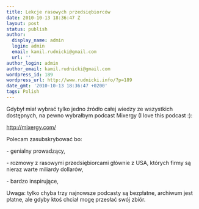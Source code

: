 ```yaml
---
title: Lekcje rasowych przedsiębiorców
date: 2010-10-13 18:36:47 Z
layout: post
status: publish
author:
  display_name: admin
  login: admin
  email: kamil.rudnicki@gmail.com
  url: ''
author_login: admin
author_email: kamil.rudnicki@gmail.com
wordpress_id: 189
wordpress_url: http://www.rudnicki.info/?p=189
date_gmt: '2010-10-13 18:36:47 +0200'
tags: Polish
---
```


<p>Gdybył miał wybrać tylko jedno źródło całej wiedzy ze wszystkich dostępnych, na pewno wybrałbym podcast Mixergy (I love this podcast :):</p>
<p><a href="http://mixergy.com/">http://mixergy.com/</a></p>
<p>Polecam zasubskrybować bo:</p>
<p>- genialny prowadzący,</p>
<p>- rozmowy z rasowymi przedsiębiorcami głównie z USA, których firmy są nieraz warte miliardy dollarów,</p>
<p>- bardzo inspirujące,</p>
<p>Uwaga: tylko chyba trzy najnowsze podcasty są bezpłatne, archiwum jest płatne, ale gdyby ktoś chciał mogę przesłać swój zbiór.</p>
